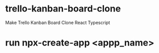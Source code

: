 # trello-kanban-board-clone
Make Trello Kanban Board Clone React Typescript

# run npx-create-app <appp_name>